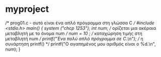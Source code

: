 # myproject
/* prog01.c - αυτό είναι ένα απλό πρόγραμμα στη γλώσσα C */
#include <stdio.h>
main()
{
            system ("chcp 1253");
			int num;         /* ορίζεται μια ακέραια μεταβλητή με το όνομα num */
            num = 10 ;   /* καταχώρηση τιμής στη μεταβλητή num */
            printf("Ένα πολύ απλό πρόγραμμα σε C.\n"); /* η συνάρτηση printf() */
            printf("Ο αγαπημένος μου αριθμός είναι ο %d.\n", num);
}
